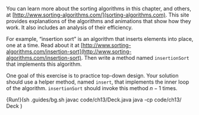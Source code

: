 You can learn more about the sorting algorithms in this chapter, and others, at [http://www.sorting-algorithms.com/](sorting-algorithms.com). This site provides explanations of the algorithms and animations that show how they work. It also includes an analysis of their efficiency.

For example, “insertion sort” is an algorithm that inserts elements into place, one at a time. Read about it at [http://www.sorting-algorithms.com/insertion-sort](http://www.sorting-algorithms.com/insertion-sort). Then write a method named `insertionSort` that implements this algorithm.

One goal of this exercise is to practice top-down design. Your solution should use a helper method, named `insert`, that implements the inner loop of the algorithm. `insertionSort` should invoke this method $n-1$ times.

{Run!}(sh .guides/bg.sh javac code/ch13/Deck.java java -cp code/ch13/ Deck )
